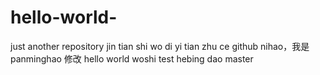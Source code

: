# hello-world-

just another repository
jin tian shi wo di yi tian zhu ce github
nihao，我是 panminghao
修改 hello world
woshi test hebing dao master
